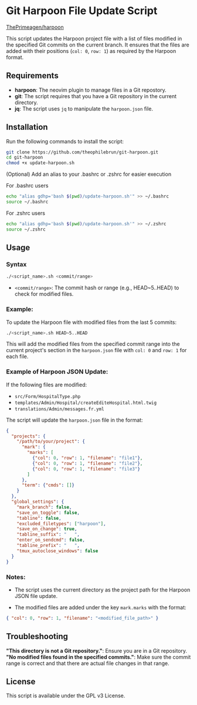 # Git Harpoon File Update Script

[ThePrimeagen/harpoon](https://github.com/ThePrimeagen/harpoon)

This script updates the Harpoon project file with a list of files modified in the specified Git commits on the current branch. It ensures that the files are added with their positions (`col: 0`, `row: 1`) as required by the Harpoon format.

## Requirements

- **harpoon**: The neovim plugin to manage files in a Git repostory.
- **git**: The script requires that you have a Git repository in the current directory.
- **jq**: The script uses `jq` to manipulate the `harpoon.json` file.

## Installation

Run the following commands to install the script:

```bash
git clone https://github.com/theophilebrun/git-harpoon.git
cd git-harpoon
chmod +x update-harpoon.sh
```

(Optional) Add an alias to your .bashrc or .zshrc for easier execution

For .bashrc users
```bash
echo "alias gdhp='bash $(pwd)/update-harpoon.sh'" >> ~/.bashrc
source ~/.bashrc
```

For .zshrc users
```bash
echo "alias gdhp='bash $(pwd)/update-harpoon.sh'" >> ~/.zshrc
source ~/.zshrc
```

## Usage

### Syntax

```bash
./<script_name>.sh <commit/range>
```
- `<commit/range>`: The commit hash or range (e.g., HEAD~5..HEAD) to check for modified files.

### Example:

To update the Harpoon file with modified files from the last 5 commits:

```bash
./<script_name>.sh HEAD~5..HEAD
```

This will add the modified files from the specified commit range into the current project's section in the `harpoon.json` file with `col: 0` and `row: 1` for each file.

### Example of Harpoon JSON Update:

If the following files are modified:

- `src/Form/HospitalType.php`
- `templates/Admin/Hospital/createEditeHospital.html.twig`
- `translations/Admin/messages.fr.yml`

The script will update the `harpoon.json` file in the format:

```json
{
  "projects": {
    "/path/to/your/project": {
      "mark": {
        "marks": [
          {"col": 0, "row": 1, "filename": "file1"},
          {"col": 0, "row": 1, "filename": "file2"},
          {"col": 0, "row": 1, "filename": "file3"}
        ]
      },
      "term": {"cmds": []}
    }
  },
  "global_settings": {
    "mark_branch": false,
    "save_on_toggle": false,
    "tabline": false,
    "excluded_filetypes": ["harpoon"],
    "save_on_change": true,
    "tabline_suffix": "   ",
    "enter_on_sendcmd": false,
    "tabline_prefix": "   ",
    "tmux_autoclose_windows": false
  }
}
```

### Notes:

- The script uses the current directory as the project path for the Harpoon JSON file update.

- The modified files are added under the key `mark.marks` with the format:

```json
{ "col": 0, "row": 1, "filename": "<modified_file_path>" }
```

## Troubleshooting

**"This directory is not a Git repository."**: Ensure you are in a Git repository.
**"No modified files found in the specified commits."**: Make sure the commit range is correct and that there are actual file changes in that range.

## License

This script is available under the GPL v3 License.

